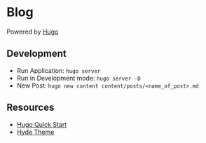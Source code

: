 # Blog

Powered by [Hugo](https://gohugo.io)

## Development
- Run Application: `hugo server`
- Run in Development mode: `hugo server -D`
- New Post: `hugo new content content/posts/<name_of_post>.md`

## Resources
- [Hugo Quick Start](https://gohugo.io/getting-started/quick-start/)
- [Hyde Theme](https://github.com/spf13/hyde)